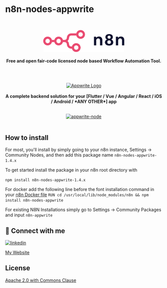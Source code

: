 # n8n-nodes-appwrite

<br />
<p align="center">
    <a href="https://appwrite.io" target="_blank"><img width="260" height="" src="https://raw.githubusercontent.com/n8n-io/n8n/master/assets/n8n-logo.png" alt="Appwrite Logo"></a>
    <br />
    <br />
    <b>Free and open fair-code licensed node based Workflow Automation Tool.</b>
    <br />
    <br />
</p>

<br />
<p align="center">
    <a href="https://appwrite.io" target="_blank"><img width="260" height="" src="https://appwrite.io/images/appwrite.svg" alt="Appwrite Logo"></a>
    <br />
    <br />
    <b>A complete backend solution for your [Flutter / Vue / Angular / React / iOS / Android / *ANY OTHER*] app</b>
    <br />
    <br />
</p>

<p align="center">
    <a href="https://n8n.io" target="_blank"><img width="600" height="" src="/n8n-appwrite-node.png" alt="appwrite-node"></a>
    <br />
    <br />
</p>

## How to install

For most, you'll install by simply going to your n8n instance, Settings -> Community Nodes, and then add
this package name `n8n-nodes-appwrite-1.4.x`

To get started install the package in your n8n root directory with

`npm install n8n-nodes-appwrite-1.4.x`


For docker add the following line before the font installation command in your [n8n Docker file](https://github.com/n8n-io/n8n/blob/master/docker/images/n8n/Dockerfile)
`RUN cd /usr/local/lib/node_modules/n8n && npm install n8n-nodes-appwrite`

For existing N8N Installations simply go to Settings -> Community Packages and input `n8n-appwrite`

## 🔗 Connect with me

[![linkedin](https://img.shields.io/badge/linkedin-0A66C2?style=for-the-badge&logo=linkedin&logoColor=white)](https://www.linkedin.com/in/zachhandley)

[My Website](https://zachhandley.com)


## License

[Apache 2.0 with Commons Clause](https://github.com/n8n-io/n8n/blob/master/packages/nodes-base/LICENSE.md)
